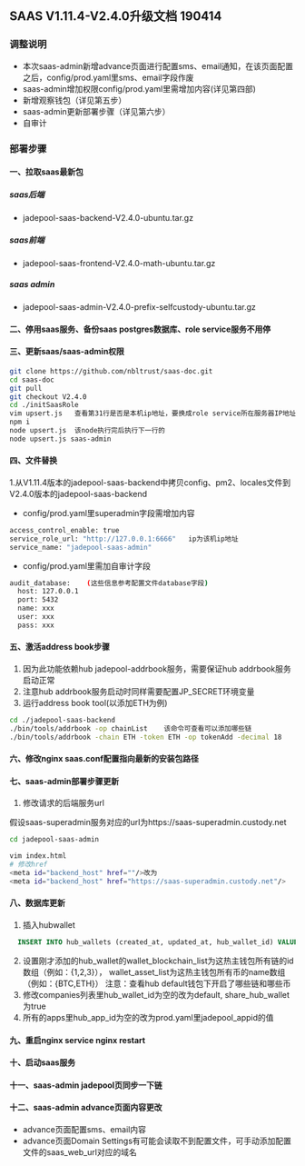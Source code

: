 ## SAAS V1.11.4-V2.4.0升级文档  190414
### 调整说明
- 本次saas-admin新增advance页面进行配置sms、email通知，在该页面配置之后，config/prod.yaml里sms、email字段作废
- saas-admin增加权限config/prod.yaml里需增加内容(详见第四部)
- 新增观察钱包（详见第五步）
- saas-admin更新部署步骤（详见第六步）
- 自审计
### 部署步骤
#### 一、拉取saas最新包
##### saas后端
- jadepool-saas-backend-V2.4.0-ubuntu.tar.gz
##### saas前端
- jadepool-saas-frontend-V2.4.0-math-ubuntu.tar.gz
##### saas admin
- jadepool-saas-admin-V2.4.0-prefix-selfcustody-ubuntu.tar.gz
#### 二、停用saas服务、备份saas postgres数据库、role service服务不用停
#### 三、更新saas/saas-admin权限
```bash
git clone https://github.com/nbltrust/saas-doc.git
cd saas-doc
git pull
git checkout V2.4.0
cd ./initSaasRole
vim upsert.js   查看第31行是否是本机ip地址，要换成role service所在服务器IP地址
npm i
node upsert.js  该node执行完后执行下一行的
node upsert.js saas-admin
```
#### 四、文件替换
1.从V1.11.4版本的jadepool-saas-backend中拷贝config、pm2、locales文件到V2.4.0版本的jadepool-saas-backend
- config/prod.yaml里superadmin字段需增加内容
```bash
access_control_enable: true
service_role_url: "http://127.0.0.1:6666"   ip为该机ip地址
service_name: "jadepool-saas-admin"
```
- config/prod.yaml里需加自审计字段
```bash
audit_database:    (这些信息参考配置文件database字段)
  host: 127.0.0.1
  port: 5432
  name: xxx
  user: xxx
  pass: xxx
```
#### 五、激活address book步骤
1. 因为此功能依赖hub jadepool-addrbook服务，需要保证hub addrbook服务启动正常
2. 注意hub addrbook服务启动时同样需要配置JP_SECRET环境变量
3. 运行address book tool(以添加ETH为例)
```bash
cd ./jadepool-saas-backend
./bin/tools/addrbook -op chainList    该命令可查看可以添加哪些链
./bin/tools/addrbook -chain ETH -token ETH -op tokenAdd -decimal 18      该命令添加具体的币
```
#### 六、修改nginx saas.conf配置指向最新的安装包路径
#### 七、saas-admin部署步骤更新

1. 修改请求的后端服务url

假设saas-superadmin服务对应的url为https://saas-superadmin.custody.net
```bash
cd jadepool-saas-admin

vim index.html
# 修改href
<meta id="backend_host" href=""/>改为
<meta id="backend_host" href="https://saas-superadmin.custody.net"/>
```
#### 八、数据库更新
1. 插入hubwallet
```SQL
  INSERT INTO hub_wallets (created_at, updated_at, hub_wallet_id) VALUES ('2020-04-14 09:56:28.136873+00', '2020-04-14 09:56:28.136873+00', 'default')
```
2. 设置刚才添加的hub_wallet的wallet_blockchain_list为这热主钱包所有链的id数组（例如：{1,2,3}）， wallet_asset_list为这热主钱包所有币的name数组（例如：{BTC,ETH}）   注意：查看hub default钱包下开启了哪些链和哪些币
3. 修改companies列表里hub_wallet_id为空的改为default, share_hub_wallet为true
4. 所有的apps里hub_app_id为空的改为prod.yaml里jadepool_appid的值

#### 九、重启nginx    service nginx restart

#### 十、启动saas服务

#### 十一、saas-admin jadepool页同步一下链

#### 十二、saas-admin advance页面内容更改
- advance页面配置sms、email内容
- advance页面Domain Settings有可能会读取不到配置文件，可手动添加配置文件的saas_web_url对应的域名










